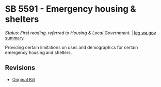 # SB 5591 - Emergency housing & shelters
*Status: First reading, referred to Housing & Local Government.* | [leg.wa.gov summary](https://app.leg.wa.gov/billsummary?BillNumber=5591&Year=2021)

Providing certain limitations on uses and demographics for certain emergency housing and shelters.

## Revisions
* [Original Bill](1/)